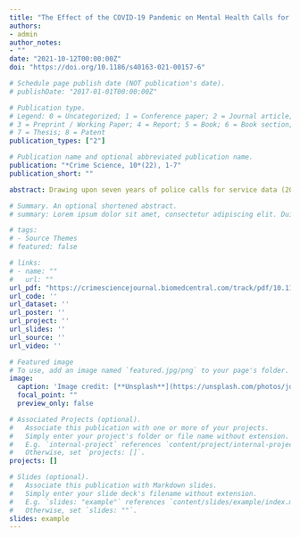 ```yaml
---
title: "The Effect of the COVID-19 Pandemic on Mental Health Calls for Police Service"
authors:
- admin
author_notes:
- ""
date: "2021-10-12T00:00:00Z"
doi: "https://doi.org/10.1186/s40163-021-00157-6"

# Schedule page publish date (NOT publication's date).
# publishDate: "2017-01-01T00:00:00Z"

# Publication type.
# Legend: 0 = Uncategorized; 1 = Conference paper; 2 = Journal article;
# 3 = Preprint / Working Paper; 4 = Report; 5 = Book; 6 = Book section;
# 7 = Thesis; 8 = Patent
publication_types: ["2"]

# Publication name and optional abbreviated publication name.
publication: "*Crime Science, 10*(22), 1-7"
publication_short: ""

abstract: Drawing upon seven years of police calls for service data (2014-2020), this study examined the effect of the COVID-19 pandemic on calls involving persons with perceived mental illness (PwPMI) using a Bayesian Structural Time Series. The findings revealed that PwPMI calls did not increase immediately after the beginning of the pandemic in March 2020. Instead, a sustained increase in PwPMI calls was identified in August 2020 that later became statistically significant in October 2020. Ultimately, the analysis revealed a 22% increase in PwPMI calls during the COVID-19 pandemic than would have been expected had the pandemic not taken place. The delayed effect of the pandemic on such calls points to a need for policymakers to prioritize widely accessible mental health care that can be deployed early during public health emergencies thus potentially mitigating or eliminating the need for increased police intervention, as was the case here.

# Summary. An optional shortened abstract.
# summary: Lorem ipsum dolor sit amet, consectetur adipiscing elit. Duis posuere tellus ac convallis placerat. Proin tincidunt magna sed ex sollicitudin condimentum.

# tags:
# - Source Themes
# featured: false

# links:
# - name: ""
#   url: ""
url_pdf: "https://crimesciencejournal.biomedcentral.com/track/pdf/10.1186/s40163-021-00157-6.pdf"
url_code: ''
url_dataset: ''
url_poster: ''
url_project: ''
url_slides: ''
url_source: ''
url_video: ''

# Featured image
# To use, add an image named `featured.jpg/png` to your page's folder. 
image:
  caption: 'Image credit: [**Unsplash**](https://unsplash.com/photos/jdD8gXaTZsc)'
  focal_point: ""
  preview_only: false

# Associated Projects (optional).
#   Associate this publication with one or more of your projects.
#   Simply enter your project's folder or file name without extension.
#   E.g. `internal-project` references `content/project/internal-project/index.md`.
#   Otherwise, set `projects: []`.
projects: []

# Slides (optional).
#   Associate this publication with Markdown slides.
#   Simply enter your slide deck's filename without extension.
#   E.g. `slides: "example"` references `content/slides/example/index.md`.
#   Otherwise, set `slides: ""`.
slides: example
---
```

